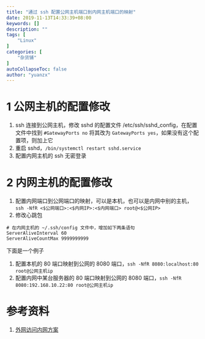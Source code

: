 ```yaml
---
title: "通过 ssh 配置公网主机端口到内网主机端口的映射"
date: 2019-11-13T14:33:39+08:00
keywords: []
description: ""
tags: [
    "Linux"
]
categories: [
    "杂货铺"
]
autoCollapseToc: false
author: "yuanzx"
---
```


# 1 公网主机的配置修改

1. ssh 连接到公网主机，修改 sshd 的配置文件 /etc/ssh/sshd_config，在配置文件中找到 `#GatewayPorts no` 将其改为 `GatewayPorts yes`，如果没有这个配置项，则加上它
2. 重启 sshd，`/bin/systemctl restart sshd.service`
3. 配置内网主机的 ssh 无密登录

# 2 内网主机的配置修改

1. 配置内网端口到公网端口的映射，可以是本机，也可以是内网中别的主机，`ssh -NfR <$公网端口>:<$内网IP>:<$内网端口> root@<$公网IP>`
2. 修改心跳包
   
```shell
# 在内网主机的 ~/.ssh/config 文件中，增加如下两条语句
ServerAliveInterval 60
ServerAliveCountMax 9999999999
```

下面是一个例子

1. 配置本机的 80 端口映射到公网的 8080 端口，`ssh -NfR 8080:localhost:80 root@公网主机ip`
2. 配置内网中某台服务器的 80 端口映射到公网的 8080 端口，`ssh -NfR 8080:192.168.10.22:80 root@公网主机ip`

# 参考资料

1. [外网访问内网方案](https://www.jianshu.com/p/87d3f2ce9640)
